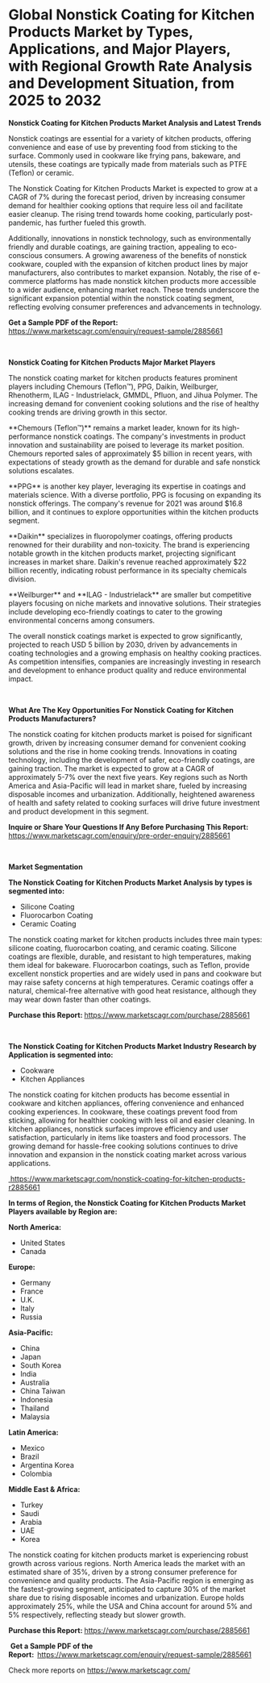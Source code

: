 <p><h1>Global Nonstick Coating for Kitchen Products Market by Types, Applications, and Major Players, with Regional Growth Rate Analysis and Development Situation, from 2025 to 2032</h1></p><p><strong>Nonstick Coating for Kitchen Products Market Analysis and Latest Trends</strong></p>
<p><p>Nonstick coatings are essential for a variety of kitchen products, offering convenience and ease of use by preventing food from sticking to the surface. Commonly used in cookware like frying pans, bakeware, and utensils, these coatings are typically made from materials such as PTFE (Teflon) or ceramic. </p><p>The Nonstick Coating for Kitchen Products Market is expected to grow at a CAGR of 7% during the forecast period, driven by increasing consumer demand for healthier cooking options that require less oil and facilitate easier cleanup. The rising trend towards home cooking, particularly post-pandemic, has further fueled this growth. </p><p>Additionally, innovations in nonstick technology, such as environmentally friendly and durable coatings, are gaining traction, appealing to eco-conscious consumers. A growing awareness of the benefits of nonstick cookware, coupled with the expansion of kitchen product lines by major manufacturers, also contributes to market expansion. Notably, the rise of e-commerce platforms has made nonstick kitchen products more accessible to a wider audience, enhancing market reach. These trends underscore the significant expansion potential within the nonstick coating segment, reflecting evolving consumer preferences and advancements in technology.</p></p>
<p><strong>Get a Sample PDF of the Report:&nbsp;</strong> <a href="https://www.marketscagr.com/enquiry/request-sample/2885661?utm_campaign=2799&utm_medium=2&utm_source=Github&utm_content=ia&utm_term=13032025&utm_id=nonstick-coating-for-kitchen-products">https://www.marketscagr.com/enquiry/request-sample/2885661</a></p>
<p>&nbsp;</p>
<p><strong>Nonstick Coating for Kitchen Products Major Market Players</strong></p>
<p><p>The nonstick coating market for kitchen products features prominent players including Chemours (Teflon™), PPG, Daikin, Weilburger, Rhenotherm, ILAG - Industrielack, GMMDL, Pfluon, and Jihua Polymer. The increasing demand for convenient cooking solutions and the rise of healthy cooking trends are driving growth in this sector.</p><p>**Chemours (Teflon™)** remains a market leader, known for its high-performance nonstick coatings. The company's investments in product innovation and sustainability are poised to leverage its market position. Chemours reported sales of approximately $5 billion in recent years, with expectations of steady growth as the demand for durable and safe nonstick solutions escalates.</p><p>**PPG** is another key player, leveraging its expertise in coatings and materials science. With a diverse portfolio, PPG is focusing on expanding its nonstick offerings. The company's revenue for 2021 was around $16.8 billion, and it continues to explore opportunities within the kitchen products segment.</p><p>**Daikin** specializes in fluoropolymer coatings, offering products renowned for their durability and non-toxicity. The brand is experiencing notable growth in the kitchen products market, projecting significant increases in market share. Daikin's revenue reached approximately $22 billion recently, indicating robust performance in its specialty chemicals division.</p><p>**Weilburger** and **ILAG - Industrielack** are smaller but competitive players focusing on niche markets and innovative solutions. Their strategies include developing eco-friendly coatings to cater to the growing environmental concerns among consumers.</p><p>The overall nonstick coatings market is expected to grow significantly, projected to reach USD 5 billion by 2030, driven by advancements in coating technologies and a growing emphasis on healthy cooking practices. As competition intensifies, companies are increasingly investing in research and development to enhance product quality and reduce environmental impact.</p></p>
<p>&nbsp;</p>
<p><strong>What Are The Key Opportunities For Nonstick Coating for Kitchen Products Manufacturers?</strong></p>
<p><p>The nonstick coating for kitchen products market is poised for significant growth, driven by increasing consumer demand for convenient cooking solutions and the rise in home cooking trends. Innovations in coating technology, including the development of safer, eco-friendly coatings, are gaining traction. The market is expected to grow at a CAGR of approximately 5-7% over the next five years. Key regions such as North America and Asia-Pacific will lead in market share, fueled by increasing disposable incomes and urbanization. Additionally, heightened awareness of health and safety related to cooking surfaces will drive future investment and product development in this segment.</p></p>
<p><strong>Inquire or Share Your Questions If Any Before Purchasing This Report:</strong> <a href="https://www.marketscagr.com/enquiry/pre-order-enquiry/2885661?utm_campaign=2799&utm_medium=2&utm_source=Github&utm_content=ia&utm_term=13032025&utm_id=nonstick-coating-for-kitchen-products">https://www.marketscagr.com/enquiry/pre-order-enquiry/2885661</a></p>
<p>&nbsp;</p>
<p><strong>Market Segmentation</strong></p>
<p><strong>The Nonstick Coating for Kitchen Products Market Analysis by types is segmented into:</strong></p>
<p><ul><li> Silicone Coating</li><li>Fluorocarbon Coating</li><li>Ceramic Coating </li></ul></p>
<p><p>The nonstick coating market for kitchen products includes three main types: silicone coating, fluorocarbon coating, and ceramic coating. Silicone coatings are flexible, durable, and resistant to high temperatures, making them ideal for bakeware. Fluorocarbon coatings, such as Teflon, provide excellent nonstick properties and are widely used in pans and cookware but may raise safety concerns at high temperatures. Ceramic coatings offer a natural, chemical-free alternative with good heat resistance, although they may wear down faster than other coatings.</p></p>
<p><strong>Purchase this Report:&nbsp;</strong><a href="https://www.marketscagr.com/purchase/2885661?utm_campaign=2799&utm_medium=2&utm_source=Github&utm_content=ia&utm_term=13032025&utm_id=nonstick-coating-for-kitchen-products">https://www.marketscagr.com/purchase/2885661</a></p>
<p>&nbsp;</p>
<p><strong>The Nonstick Coating for Kitchen Products Market Industry Research by Application is segmented into:</strong></p>
<p><ul><li> Cookware</li><li>Kitchen Appliances </li></ul></p>
<p><p>The nonstick coating for kitchen products has become essential in cookware and kitchen appliances, offering convenience and enhanced cooking experiences. In cookware, these coatings prevent food from sticking, allowing for healthier cooking with less oil and easier cleaning. In kitchen appliances, nonstick surfaces improve efficiency and user satisfaction, particularly in items like toasters and food processors. The growing demand for hassle-free cooking solutions continues to drive innovation and expansion in the nonstick coating market across various applications.</p></p>
<p><a href="https://www.marketscagr.com/nonstick-coating-for-kitchen-products-r2885661?utm_campaign=2799&utm_medium=2&utm_source=Github&utm_content=ia&utm_term=13032025&utm_id=nonstick-coating-for-kitchen-products">&nbsp;https://www.marketscagr.com/nonstick-coating-for-kitchen-products-r2885661</a></p>
<p><strong>In terms of Region, the Nonstick Coating for Kitchen Products Market Players available by Region are:</strong></p>
<p>
    <p> <strong> North America: </strong>
        <ul>
            <li>United States</li>
            <li>Canada</li>
        </ul>
        </p> 
    <p> <strong> Europe: </strong>
        <ul>
            <li>Germany</li>
            <li>France</li>
            <li>U.K.</li>
            <li>Italy</li>
            <li>Russia</li>
        </ul>
        </p> 
    <p> <strong> Asia-Pacific: </strong>
        <ul>
            <li>China</li>
            <li>Japan</li>
            <li>South Korea</li>
            <li>India</li>
            <li>Australia</li>
            <li>China Taiwan</li>
            <li>Indonesia</li>
            <li>Thailand</li>
            <li>Malaysia</li>
        </ul>
        </p> 
    <p> <strong> Latin America: </strong>
        <ul>
            <li>Mexico</li>
            <li>Brazil</li>
            <li>Argentina Korea</li>
            <li>Colombia</li>
        </ul>
        </p> 
    <p> <strong> Middle East & Africa: </strong>
        <ul>
            <li>Turkey</li>
            <li>Saudi</li>
            <li>Arabia</li>
            <li>UAE</li>
            <li>Korea</li>
        </ul>
    </p>
    </p>
<p><p>The nonstick coating for kitchen products market is experiencing robust growth across various regions. North America leads the market with an estimated share of 35%, driven by a strong consumer preference for convenience and quality products. The Asia-Pacific region is emerging as the fastest-growing segment, anticipated to capture 30% of the market share due to rising disposable incomes and urbanization. Europe holds approximately 25%, while the USA and China account for around 5% and 5% respectively, reflecting steady but slower growth.</p></p>
<p><strong>Purchase this Report: </strong><a href="https://www.marketscagr.com/purchase/2885661?utm_campaign=2799&utm_medium=2&utm_source=Github&utm_content=ia&utm_term=13032025&utm_id=nonstick-coating-for-kitchen-products">https://www.marketscagr.com/purchase/2885661</a></p>
<p>&nbsp;<strong>Get a Sample PDF of the Report:&nbsp;&nbsp;</strong><a href="https://www.marketscagr.com/enquiry/request-sample/2885661?utm_campaign=2799&utm_medium=2&utm_source=Github&utm_content=ia&utm_term=13032025&utm_id=nonstick-coating-for-kitchen-products">https://www.marketscagr.com/enquiry/request-sample/2885661</a></p>
<p><strong></strong></p>
<p>Check more reports on <a href="https://www.marketscagr.com/?utm_campaign=2799&utm_medium=2&utm_source=Github&utm_content=ia&utm_term=13032025&utm_id=nonstick-coating-for-kitchen-products">https://www.marketscagr.com/</a></p>